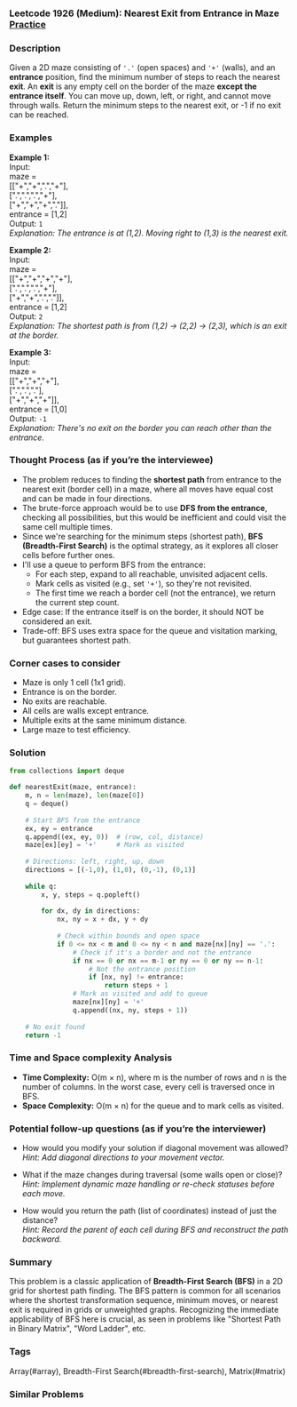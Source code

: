 ### Leetcode 1926 (Medium): Nearest Exit from Entrance in Maze [Practice](https://leetcode.com/problems/nearest-exit-from-entrance-in-maze)

### Description  
Given a 2D maze consisting of `'.'` (open spaces) and `'+'` (walls), and an **entrance** position, find the minimum number of steps to reach the nearest **exit**. An **exit** is any empty cell on the border of the maze **except the entrance itself**. You can move up, down, left, or right, and cannot move through walls. Return the minimum steps to the nearest exit, or -1 if no exit can be reached.

### Examples  

**Example 1:**  
Input:  
maze =  
[["+","+",".","+"],  
 [".",".",".","+"],  
 ["+","+","+","."]],  
entrance = [1,2]  
Output: `1`  
*Explanation: The entrance is at (1,2). Moving right to (1,3) is the nearest exit.*

**Example 2:**  
Input:  
maze =  
[["+","+","+","+"],  
 [".",".",".","+"],  
 ["+","+",".","."]],  
entrance = [1,2]  
Output: `2`  
*Explanation: The shortest path is from (1,2) → (2,2) → (2,3), which is an exit at the border.*

**Example 3:**  
Input:  
maze =  
[["+","+","+"],  
 [".",".","."],  
 ["+","+","+"]],  
entrance = [1,0]  
Output: `-1`  
*Explanation: There's no exit on the border you can reach other than the entrance.*

### Thought Process (as if you’re the interviewee)  
- The problem reduces to finding the **shortest path** from entrance to the nearest exit (border cell) in a maze, where all moves have equal cost and can be made in four directions.
- The brute-force approach would be to use **DFS from the entrance**, checking all possibilities, but this would be inefficient and could visit the same cell multiple times.
- Since we're searching for the minimum steps (shortest path), **BFS (Breadth-First Search)** is the optimal strategy, as it explores all closer cells before further ones.
- I'll use a queue to perform BFS from the entrance:
  - For each step, expand to all reachable, unvisited adjacent cells.
  - Mark cells as visited (e.g., set `'+'`), so they're not revisited.
  - The first time we reach a border cell (not the entrance), we return the current step count.
- Edge case: If the entrance itself is on the border, it should NOT be considered an exit.
- Trade-off: BFS uses extra space for the queue and visitation marking, but guarantees shortest path.

### Corner cases to consider  
- Maze is only 1 cell (1x1 grid).
- Entrance is on the border.
- No exits are reachable.
- All cells are walls except entrance.
- Multiple exits at the same minimum distance.
- Large maze to test efficiency.

### Solution

```python
from collections import deque

def nearestExit(maze, entrance):
    m, n = len(maze), len(maze[0])
    q = deque()
    
    # Start BFS from the entrance
    ex, ey = entrance
    q.append((ex, ey, 0))  # (row, col, distance)
    maze[ex][ey] = '+'     # Mark as visited
    
    # Directions: left, right, up, down
    directions = [(-1,0), (1,0), (0,-1), (0,1)]
    
    while q:
        x, y, steps = q.popleft()
        
        for dx, dy in directions:
            nx, ny = x + dx, y + dy
            
            # Check within bounds and open space
            if 0 <= nx < m and 0 <= ny < n and maze[nx][ny] == '.':
                # Check if it's a border and not the entrance
                if nx == 0 or nx == m-1 or ny == 0 or ny == n-1:
                    # Not the entrance position
                    if [nx, ny] != entrance:
                        return steps + 1
                # Mark as visited and add to queue
                maze[nx][ny] = '+'
                q.append((nx, ny, steps + 1))
    
    # No exit found
    return -1
```

### Time and Space complexity Analysis  

- **Time Complexity:** O(m × n), where m is the number of rows and n is the number of columns. In the worst case, every cell is traversed once in BFS.
- **Space Complexity:** O(m × n) for the queue and to mark cells as visited.

### Potential follow-up questions (as if you’re the interviewer)  

- How would you modify your solution if diagonal movement was allowed?  
  *Hint: Add diagonal directions to your movement vector.*

- What if the maze changes during traversal (some walls open or close)?  
  *Hint: Implement dynamic maze handling or re-check statuses before each move.*

- How would you return the path (list of coordinates) instead of just the distance?  
  *Hint: Record the parent of each cell during BFS and reconstruct the path backward.*

### Summary
This problem is a classic application of **Breadth-First Search (BFS)** in a 2D grid for shortest path finding. The BFS pattern is common for all scenarios where the shortest transformation sequence, minimum moves, or nearest exit is required in grids or unweighted graphs. Recognizing the immediate applicability of BFS here is crucial, as seen in problems like "Shortest Path in Binary Matrix", "Word Ladder", etc.

### Tags
Array(#array), Breadth-First Search(#breadth-first-search), Matrix(#matrix)

### Similar Problems
